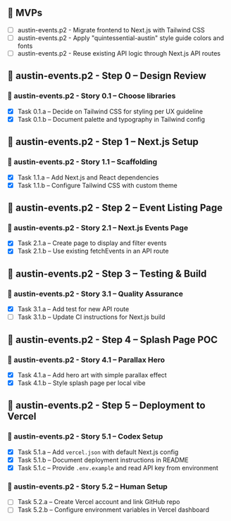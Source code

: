 ## 🎯 MVPs
- [ ] austin-events.p2 - Migrate frontend to Next.js with Tailwind CSS
- [ ] austin-events.p2 - Apply "quintessential-austin" style guide colors and fonts
- [ ] austin-events.p2 - Reuse existing API logic through Next.js API routes

## 🧱 austin-events.p2 - Step 0 – Design Review
### 📘 austin-events.p2 - Story 0.1 – Choose libraries
- [x] Task 0.1.a – Decide on Tailwind CSS for styling per UX guideline
- [x] Task 0.1.b – Document palette and typography in Tailwind config

## 🧱 austin-events.p2 - Step 1 – Next.js Setup
### 📘 austin-events.p2 - Story 1.1 – Scaffolding
- [x] Task 1.1.a – Add Next.js and React dependencies
- [x] Task 1.1.b – Configure Tailwind CSS with custom theme

## 🧱 austin-events.p2 - Step 2 – Event Listing Page
### 📘 austin-events.p2 - Story 2.1 – Next.js Events Page
- [x] Task 2.1.a – Create page to display and filter events
- [x] Task 2.1.b – Use existing fetchEvents in an API route

## 🧱 austin-events.p2 - Step 3 – Testing & Build
### 📘 austin-events.p2 - Story 3.1 – Quality Assurance
- [x] Task 3.1.a – Add test for new API route
- [ ] Task 3.1.b – Update CI instructions for Next.js build

## 🧱 austin-events.p2 - Step 4 – Splash Page POC
### 📘 austin-events.p2 - Story 4.1 – Parallax Hero
- [x] Task 4.1.a – Add hero art with simple parallax effect
- [x] Task 4.1.b – Style splash page per local vibe

## 🧱 austin-events.p2 - Step 5 – Deployment to Vercel
### 📘 austin-events.p2 - Story 5.1 – Codex Setup
- [x] Task 5.1.a – Add `vercel.json` with default Next.js config
- [x] Task 5.1.b – Document deployment instructions in README
- [x] Task 5.1.c – Provide `.env.example` and read API key from environment
### 📘 austin-events.p2 - Story 5.2 – Human Setup
- [ ] Task 5.2.a – Create Vercel account and link GitHub repo
- [ ] Task 5.2.b – Configure environment variables in Vercel dashboard
